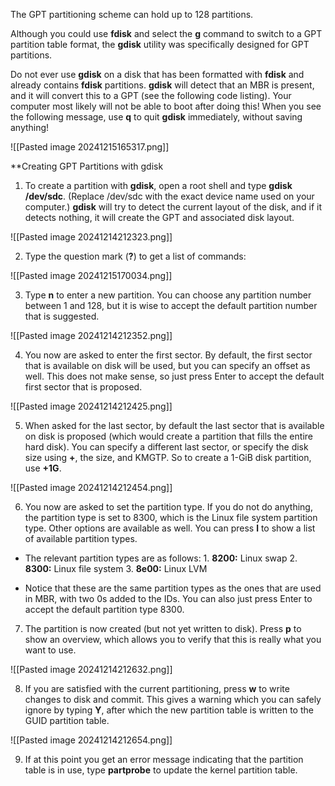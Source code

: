 The GPT partitioning scheme can hold up to 128 partitions.

Although you could use **fdisk** and select the **g** command to switch to a GPT partition table format, the **gdisk** utility was specifically designed for GPT partitions.

Do not ever use **gdisk** on a disk that has been formatted with **fdisk** and already contains **fdisk** partitions. **gdisk** will detect that an MBR is present, and it will convert this to a GPT (see the following code listing). Your computer most likely will not be able to boot after doing this! When you see the following message, use **q** to quit **gdisk** immediately, without saving anything!

![[Pasted image 20241215165317.png]]

**Creating GPT Partitions with gdisk

1. To create a partition with **gdisk**, open a root shell and type **gdisk /dev/sdc**. (Replace /dev/sdc with the exact device name used on your computer.) **gdisk** will try to detect the current layout of the disk, and if it detects nothing, it will create the GPT and associated disk layout.

![[Pasted image 20241214212323.png]]

2. Type the question mark (**?**) to get a list of commands:

![[Pasted image 20241215170034.png]]

3. Type **n** to enter a new partition. You can choose any partition number between 1 and 128, but it is wise to accept the default partition number that is suggested.

![[Pasted image 20241214212352.png]]

4. You now are asked to enter the first sector. By default, the first sector that is available on disk will be used, but you can specify an offset as well. This does not make sense, so just press Enter to accept the default first sector that is proposed.

![[Pasted image 20241214212425.png]]

5. When asked for the last sector, by default the last sector that is available on disk is proposed (which would create a partition that fills the entire hard disk). You can specify a different last sector, or specify the disk size using **+**, the size, and KMGTP. So to create a 1-GiB disk partition, use **+1G**.

![[Pasted image 20241214212454.png]]

6. You now are asked to set the partition type. If you do not do anything, the partition type is set to 8300, which is the Linux file system partition type. Other options are available as well. You can press **l** to show a list of available partition types.
- The relevant partition types are as follows:
		1. **8200:** Linux swap
		2. **8300:** Linux file system
		3. **8e00:** Linux LVM

- Notice that these are the same partition types as the ones that are used in MBR, with two 0s added to the IDs. You can also just press Enter to accept the default partition type 8300.

7. The partition is now created (but not yet written to disk). Press **p** to show an overview, which allows you to verify that this is really what you want to use.

![[Pasted image 20241214212632.png]]

8. If you are satisfied with the current partitioning, press **w** to write changes to disk and commit. This gives a warning which you can safely ignore by typing **Y**, after which the new partition table is written to the GUID partition table.

![[Pasted image 20241214212654.png]]

9. If at this point you get an error message indicating that the partition table is in use, type **partprobe** to update the kernel partition table.